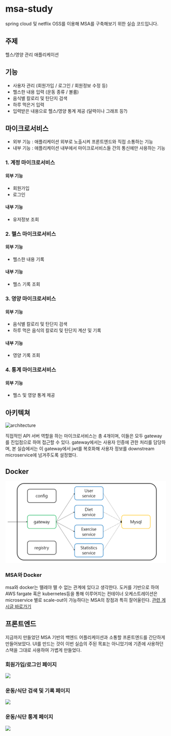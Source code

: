 # msa-study

spring cloud 및 netflix OSS를 이용해 MSA를 구축해보기 위한 실습 코드입니다.

## 주제

헬스/영양 관리 애플리케이션

## 기능
- 사용자 관리 (회원가입 / 로그인 / 회원정보 수정 등)
- 헬스한 내용 입력 (운동 종류 / 볼륨)
- 음식별 칼로리 및 탄단지 검색
- 하루 먹은거 입력
- 입력받은 내용으로 헬스/영양 통계 제공 (달력이나 그래프 등?)

## 마이크로서비스

* 외부 기능 : 애플리케이션 외부로 노출시켜 프론트엔드와 직접 소통하는 기능
* 내부 기능 : 애플리케이션 내부에서 마이크로서비스들 간의 통신에만 사용하는 기능

### 1. 계정 마이크로서비스

#### 외부 기능

- 회원가입
- 로그인

#### 내부 기능

- 유저정보 조회

### 2. 헬스 마이크로서비스

#### 외부 기능
 
- 헬스한 내용 기록

#### 내부 기능

- 헬스 기록 조회

### 3. 영양 마이크로서비스

#### 외부 기능

- 음식별 칼로리 및 탄단지 검색
- 하루 먹은 음식의 칼로리 및 탄단지 계산 및 기록

#### 내부 기능

- 영양 기록 조회

### 4. 통계 마이크로서비스

#### 외부 기능

- 헬스 및 영양 통계 제공

## 아키텍쳐

![architecture](https://media.vlpt.us/images/dvmflstm/post/5fd22723-a42c-44d2-b587-030c9beccbdb/image.png)

직접적인 API 서버 역할을 하는 마이크로서비스는 총 4개이며, 이들은 모두 gateway를 진입점으로 하여 접근할 수 있다. gateway에서는 사용자 인증에 관한 처리를 담당하며, 본 실습에서는 이 gateway에서 jwt를 복호화해 사용자 정보를 downstream microservice에 넘겨주도록 설정했다.

## Docker

![docker](./images/docker-structure.PNG)

### MSA와 Docker

msa와 docker는 뗄레야 뗄 수 없는 관계에 있다고 생각한다. 도커를 기반으로 하여 AWS fargate 혹은 kubernetes등을 통해 이루어지는 컨테이너 오케스트레이션은 microservice 별로 scale-out이 가능하다는 MSA의 장점과 특히 잘어울린다. [관련 게시글 바로가기](https://velog.io/@dvmflstm/MSA%EB%A1%9C-%ED%97%AC%EC%8A%A4%EC%98%81%EC%96%91-%EA%B4%80%EB%A6%AC-%EC%96%B4%ED%94%8C%EB%A6%AC%EC%BC%80%EC%9D%B4%EC%85%98-%EB%A7%8C%EB%93%A4%EA%B8%B0-3-%EB%8F%84%EC%BB%A4%EB%9D%BC%EC%9D%B4%EC%A6%88)

## 프론트엔드

지금까지 만들었던 MSA 기반의 백엔드 어플리케이션과 소통할 프론트엔드를 간단하게 만들어보았다. UI를 만드는 것이 이번 실습의 주된 목표는 아니었기에 기존에 사용하던 스택을 그대로 사용하여 가볍게 만들었다. 

### 회원가입/로그인 페이지

![](https://images.velog.io/images/dvmflstm/post/5982df41-01f9-414d-90d5-7766101880c3/image.png)

### 운동/식단 검색 및 기록 페이지

![](https://images.velog.io/images/dvmflstm/post/9e1ce949-c75c-44d2-bb8c-6ee7871671ca/image.png)

### 운동/식단 통계 페이지

![](https://images.velog.io/images/dvmflstm/post/749a64a1-4995-4126-b2d6-7df55001a51d/image.png)
